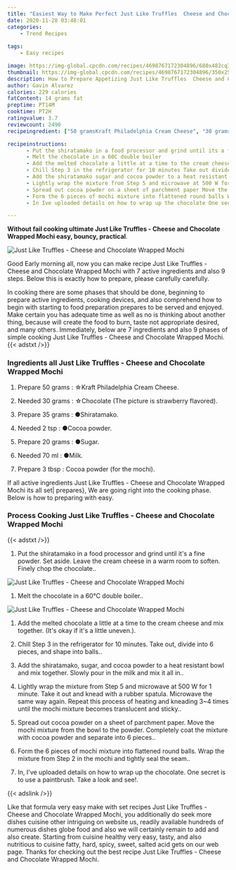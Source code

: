 ```yaml
---
title: "Easiest Way to Make Perfect Just Like Truffles  Cheese and Chocolate Wrapped Mochi"
date: 2020-11-28 03:48:01
categories:
    - Trend Recipes
    
tags:
    - Easy recipes

image: https://img-global.cpcdn.com/recipes/4698767172304896/680x482cq70/just-like-truffles-cheese-and-chocolate-wrapped-mochi-recipe-main-photo.jpg
thumbnail: https://img-global.cpcdn.com/recipes/4698767172304896/350x250cq70/just-like-truffles-cheese-and-chocolate-wrapped-mochi-recipe-main-photo.jpg
description: How to Prepare Appetizing Just Like Truffles  Cheese and Chocolate Wrapped Mochi with 7 ingredients and 9 stages of easy cooking.
author: Gavin Alvarez
calories: 229 calories
fatContent: 14 grams fat
preptime: PT14M
cooktime: PT2H
ratingvalue: 3.7
reviewcount: 2490
recipeingredient: ["50 gramsKraft Philadelphia Cream Cheese", "30 gramsChocolate The picture is strawberry flavored", "35 gramsShiratamako", "2 tspCocoa powder", "20 gramsSugar", "70 mlMilk", "3 tbspCocoa powder for the mochi"]

recipeinstructions: 
      - Put the shiratamako in a food processor and grind until its a fine powder Set aside Leave the cream cheese in a warm room to soften Finely chop the chocolate 
      - Melt the chocolate in a 60C double boiler 
      - Add the melted chocolate a little at a time to the cream cheese and mix together Its okay if its a little uneven 
      - Chill Step 3 in the refrigerator for 10 minutes Take out divide into 6 pieces and shape into balls 
      - Add the shiratamako sugar and cocoa powder to a heat resistant bowl and mix together Slowly pour in the milk and mix it all in 
      - Lightly wrap the mixture from Step 5 and microwave at 500 W for 1 minute Take it out and knead with a rubber spatula Microwave the same way again Repeat this process of heating and kneading 34 times until the mochi mixture becomes translucent and sticky 
      - Spread out cocoa powder on a sheet of parchment paper Move the mochi mixture from the bowl to the powder Completely coat the mixture with cocoa powder and separate into 6 pieces 
      - Form the 6 pieces of mochi mixture into flattened round balls Wrap the mixture from Step 2 in the mochi and tightly seal the seam 
      - In Ive uploaded details on how to wrap up the chocolate One secret is to use a paintbrush Take a look and see

---
```




**Without fail cooking ultimate Just Like Truffles - Cheese and Chocolate Wrapped Mochi easy, bouncy, practical**. 


![Just Like Truffles - Cheese and Chocolate Wrapped Mochi](https://img-global.cpcdn.com/recipes/4698767172304896/680x482cq70/just-like-truffles-cheese-and-chocolate-wrapped-mochi-recipe-main-photo.jpg "Just Like Truffles - Cheese and Chocolate Wrapped Mochi")




Good Early morning all, now you can make recipe Just Like Truffles - Cheese and Chocolate Wrapped Mochi with 7 active ingredients and also 9 steps. Below this is exactly how to prepare, please carefully carefully.

In cooking there are some phases that should be done, beginning to prepare active ingredients, cooking devices, and also comprehend how to begin with starting to food preparation prepares to be served and enjoyed. Make certain you has adequate time as well as no is thinking about another thing, because will create the food to burn, taste not appropriate desired, and many others. Immediately, below are 7 ingredients and also 9 phases of simple cooking Just Like Truffles - Cheese and Chocolate Wrapped Mochi.
{{< adstxt />}}

### Ingredients all Just Like Truffles - Cheese and Chocolate Wrapped Mochi


1. Prepare 50 grams : ☆Kraft Philadelphia Cream Cheese.

1. Needed 30 grams : ☆Chocolate (The picture is strawberry flavored).

1. Prepare 35 grams : ●Shiratamako.

1. Needed 2 tsp : ●Cocoa powder.

1. Prepare 20 grams : ●Sugar.

1. Needed 70 ml : ●Milk.

1. Prepare 3 tbsp : Cocoa powder (for the mochi).



If all active ingredients Just Like Truffles - Cheese and Chocolate Wrapped Mochi its all set| prepares}, We are going right into the cooking phase. Below is how to preparing with easy.

### Process Cooking Just Like Truffles - Cheese and Chocolate Wrapped Mochi

{{< adstxt />}}


1. Put the shiratamako in a food processor and grind until it&#39;s a fine powder. Set aside. Leave the cream cheese in a warm room to soften. Finely chop the chocolate..



![Just Like Truffles - Cheese and Chocolate Wrapped Mochi](https://img-global.cpcdn.com/steps/5032695175315456/160x128cq70/just-like-truffles-cheese-and-chocolate-wrapped-mochi-recipe-step-1-photo.jpg" "Just Like Truffles - Cheese and Chocolate Wrapped Mochi")



1. Melt the chocolate in a 60°C double boiler..



![Just Like Truffles - Cheese and Chocolate Wrapped Mochi](https://img-global.cpcdn.com/steps/6528739323150336/160x128cq70/just-like-truffles-cheese-and-chocolate-wrapped-mochi-recipe-step-2-photo.jpg" "Just Like Truffles - Cheese and Chocolate Wrapped Mochi")



1. Add the melted chocolate a little at a time to the cream cheese and mix together. (It&#39;s okay if it&#39;s a little uneven.).



1. Chill Step 3 in the refrigerator for 10 minutes. Take out, divide into 6 pieces, and shape into balls..



1. Add the shiratamako, sugar, and cocoa powder to a heat resistant bowl and mix together. Slowly pour in the milk and mix it all in..



1. Lightly wrap the mixture from Step 5 and microwave at 500 W for 1 minute. Take it out and knead with a rubber spatula. Microwave the same way again. Repeat this process of heating and kneading 3~4 times until the mochi mixture becomes translucent and sticky..



1. Spread out cocoa powder on a sheet of parchment paper. Move the mochi mixture from the bowl to the powder. Completely coat the mixture with cocoa powder and separate into 6 pieces..



1. Form the 6 pieces of mochi mixture into flattened round balls. Wrap the mixture from Step 2 in the mochi and tightly seal the seam..



1. In, I&#39;ve uploaded details on how to wrap up the chocolate. One secret is to use a paintbrush. Take a look and see!.





{{< adslink />}}

Like that formula very easy make with set recipes Just Like Truffles - Cheese and Chocolate Wrapped Mochi, you additionally do seek more dishes cuisine other intriguing on website us, readily available hundreds of numerous dishes globe food and also we will certainly remain to add and also create. Starting from cuisine healthy very easy, tasty, and also nutritious to cuisine fatty, hard, spicy, sweet, salted acid gets on our web page. Thanks for checking out the best recipe Just Like Truffles - Cheese and Chocolate Wrapped Mochi.
